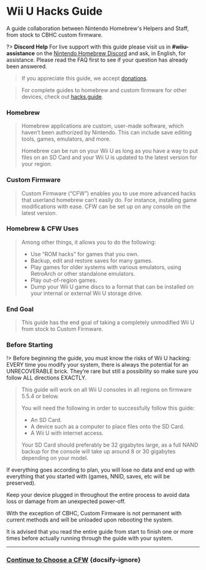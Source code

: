 # Wii U Hacks Guide

A guide collaboration between Nintendo Homebrew's Helpers and Staff, from stock to CBHC custom firmware.

?> **Discord Help**
For live support with this guide please visit us in **#wiiu-assistance** on the [Nintendo Homebrew Discord](https://discord.gg/C29hYvh) and ask, in English, for assistance. Please read the FAQ first to see if your question has already been answered.

> If you appreciate this guide, we accept [donations](donations).

> For complete guides to homebrew and custom firmware for other devices, check out [hacks.guide](https://hacks.guide).

### Homebrew

> Homebrew applications are custom, user-made software, which haven’t been authorized by Nintendo. This can include save editing tools, games, emulators, and more.
>
> Homebrew can be run on your Wii U as long as you have a way to put files on an SD Card and your Wii U is updated to the latest version for your region.

### Custom Firmware

> Custom Firmware (“CFW”) enables you to use more advanced hacks that userland homebrew can’t easily do. For instance, installing game modifications with ease.
> CFW can be set up on any console on the latest version.

### Homebrew & CFW Uses
>
> Among other things, it allows you to do the following:
>
> - Use “ROM hacks” for games that you own.
> - Backup, edit and restore saves for many games.
> - Play games for older systems with various emulators, using RetroArch or other standalone emulators.
> - Play out-of-region games.
> - Dump your Wii U game discs to a format that can be installed on your internal or external Wii U storage drive.
>


### End Goal

> This guide has the end goal of taking a completely unmodified Wii U from stock to Custom Firmware.

### Before Starting

!> Before beginning the guide, you must know the risks of Wii U hacking: EVERY time you modify your system, there is always the potential for an UNRECOVERABLE brick. They’re rare but still a possibility so make sure you follow ALL directions EXACTLY.

>
> This guide will work on all Wii U consoles in all regions on firmware 5.5.4 or below.
>
> You will need the following in order to successfully follow this guide:
>
> - An SD Card.
> - A device such as a computer to place files onto the SD Card.
> - A Wii U with internet access.
>
> Your SD Card should preferably be 32 gigabytes large, as a full NAND backup for the console will take up around 8 or 30 gigabytes depending on your model.

If everything goes according to plan, you will lose no data and end up with everything that you started with (games, NNID, saves, etc will be preserved).

Keep your device plugged in throughout the entire process to avoid data loss or damage from an unexpected power-off.

With the exception of CBHC, Custom Firmware is not permanent with current methods and will be unloaded upon rebooting the system.

It is advised that you read the entire guide from start to finish one or more times before actually running through the guide with your system.

---

### [Continue to Choose a CFW](cfw-choice) {docsify-ignore}
